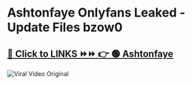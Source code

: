 
 # Ashtonfaye Onlyfans Leaked - Update Files bzow0

## <h2><a href="https://clipsfans.com/Ashtonfaye&ref=git">🔗 Click to LINKS ⏩⏩ 👉 🟢 Ashtonfaye </a></h2>

<a href="https://clipsfans.com/Ashtonfaye&ref=git" rel="nofollow" data-target="animated-image.originalLink"><img src="https://i.ibb.co.com/xMMVF88/686577567.gif" alt="Viral Video Original" style="max-width: 100%; display: inline-block;" data-target="animated-image.originalImage"></a>

